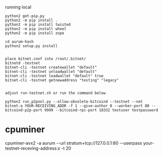 



running local
```
python2 get-pip.py
python2 -m pip install .
python2 -m pip install twisted
python2 -m pip install wheel
python2 -m pip install zope

cd aurum-hash
python2 setup.py install


place bitnet.conf into /root/.bitnet/
bitnetd -testnet
bitnet-cli -testnet createwallet "default"
bitnet-cli -testnet unloadwallet "default"
bitnet-cli -testnet loadwallet "default" true
bitnet-cli -testnet getnewaddress "testing" "legacy"


adjust run-testnet.sh or run the command below

python2 run_p2pool.py --allow-obsolete-bitcoind --testnet --net bitnet-a YOUR-RECEIVING_ADDR -f 1 --give-author 0 --worker-port 80 --bitcoind-p2p-port 9999 --bitcoind-rpc-port 18332 testuser testpassword
 ```


# cpuminer
cpuminer-avx2 -a aurum --url stratum+tcp://127.0.0.1:80 --userpass your-testnet-receving-address:x -t 20 
